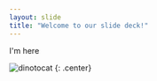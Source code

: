 ```yaml
---
layout: slide
title: "Welcome to our slide deck!"
---
```


I'm here

![dinotocat](https://octodex.github.com/images/dinotocat.png)
{: .center}
